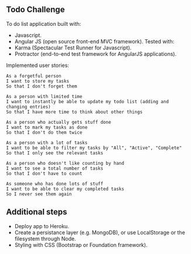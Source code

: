 ## Todo Challenge

To do list application built with:
* Javascript.
* Angular JS (open source front-end MVC framework).
Tested with:
* Karma (Spectacular Test Runner for Javascript).
* Protractor (end-to-end test framework for AngularJS applications).

Implemented user stories:

```
As a forgetful person
I want to store my tasks
So that I don't forget them

As a person with limited time
I want to instantly be able to update my todo list (adding and changing entries)
So that I have more time to think about other things

As a person who actually gets stuff done
I want to mark my tasks as done
So that I don't do them twice

As a person with a lot of tasks
I want to be able to filter my tasks by "All", "Active", "Complete"
So that I only see the relevant tasks

As a person who doesn't like counting by hand
I want to see a total number of tasks
So that I don't have to count

As someone who has done lots of stuff
I want to be able to clear my completed tasks
So I never see them again
```


## Additional steps

* Deploy app to Heroku.
* Create a persistance layer (e.g. MongoDB), or use LocalStorage or the filesystem through Node.
* Styling with CSS (Bootstrap or Foundation framework).

